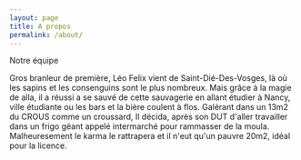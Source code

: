 ```yaml
---
layout: page
title: A propos
permalink: /about/
---
```


Notre équipe

<amp-img width="300" height="300" layout="responsive" src="{{site.url}}{{ site.leo }}"></amp-img>
Gros branleur de première, Léo Felix vient de Saint-Dié-Des-Vosges, là où les sapins et les consenguins
sont le plus nombreux. Mais grâce à la magie de alla, il a réussi a se sauvé de cette sauvagerie en allant étudier à Nancy, ville étudiante ou les bars et la bière coulent à flos. Galérant dans un 13m2 du CROUS comme un croussard, Il décida, après son DUT d'aller travailler dans un frigo géant appelé intermarché pour rammasser de la moula. Malheuresement le karma le rattrapera et il n'eut qu'un pauvre 20m2, idéal pour la licence.
